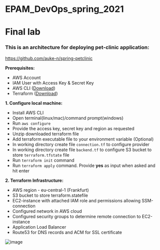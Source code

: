 # EPAM_DevOps_spring_2021
# Final lab


### This is an architecture for deploying pet-clinic application:
https://github.com/auke-n/spring-petclinic

<strong>Prerequisites:</strong>
<ul>
  <li>AWS Account</li>
  <li>IAM User with Access Key & Secret Key</li>
  <li>AWS CLI (<a target="_blank" href="https://aws.amazon.com/cli/">Download</a>)</li>
  <li>Terraform (<a target="_blank" href="https://www.terraform.io/downloads.html">Download</a>)</li>
</ul>

<strong>1. Configure local machine:</strong>
<ul>
  <li>Install AWS CLI</li>
  <li>Open terminal(linux/mac)/command prompt(windows)</li>
  <li>Run <code>aws configure</code></li>
  <li>Provide the access key, secret key and region as requested</li>
  <li>Unzip downloaded terraform file</li>
  <li>Add terraform executable file to your environment variable (Optional)</li>
  <li>In working directory create file <code>connection.tf</code> to configure provider</li>
  <li>In working directory create file <code>backend.tf</code> to configure S3 bucket to store <code>terraform.tfstate</code> file</li>
  <li>Run <code>terraform init</code> command</li>
  <li>Run <code>terraform apply</code> command. Provide <strong>yes</strong> as input when asked and hit enter</li>
</ul>


<strong>2. Terraform Infrastructure:</strong>
<ul>
  <li>AWS region - eu-central-1 (Frankfurt)</li>
  <li>S3 bucket to store terraform.statefile</li>
  <li>EC2-instance with attached IAM role and permissions allowing SSM-connection</li>
  <li>Configured network in AWS cloud</li>
  <li>Configured security groups to determine remote connection to EC2-instance</li>
  <li>Application Load Balancer</li>
  <li>Route53 for DNS records and ACM for SSL certificate</li>
 </ul>
 
 ![image](https://user-images.githubusercontent.com/43706100/124558269-174c8d00-de43-11eb-8b10-a9132b019f5d.png)

